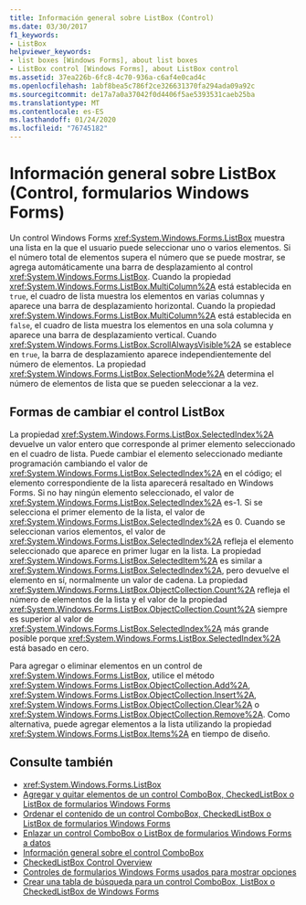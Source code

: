 ```yaml
---
title: Información general sobre ListBox (Control)
ms.date: 03/30/2017
f1_keywords:
- ListBox
helpviewer_keywords:
- list boxes [Windows Forms], about list boxes
- ListBox control [Windows Forms], about ListBox control
ms.assetid: 37ea226b-6fc8-4c70-936a-c6af4e0cad4c
ms.openlocfilehash: 1abf8bea5c786f2ce326631370fa294ada09a92c
ms.sourcegitcommit: de17a7a0a37042f0d4406f5ae5393531caeb25ba
ms.translationtype: MT
ms.contentlocale: es-ES
ms.lasthandoff: 01/24/2020
ms.locfileid: "76745182"
---
```

# <a name="listbox-control-overview-windows-forms"></a>Información general sobre ListBox (Control, formularios Windows Forms)
Un control Windows Forms <xref:System.Windows.Forms.ListBox> muestra una lista en la que el usuario puede seleccionar uno o varios elementos. Si el número total de elementos supera el número que se puede mostrar, se agrega automáticamente una barra de desplazamiento al control <xref:System.Windows.Forms.ListBox>. Cuando la propiedad <xref:System.Windows.Forms.ListBox.MultiColumn%2A> está establecida en `true`, el cuadro de lista muestra los elementos en varias columnas y aparece una barra de desplazamiento horizontal. Cuando la propiedad <xref:System.Windows.Forms.ListBox.MultiColumn%2A> está establecida en `false`, el cuadro de lista muestra los elementos en una sola columna y aparece una barra de desplazamiento vertical. Cuando <xref:System.Windows.Forms.ListBox.ScrollAlwaysVisible%2A> se establece en `true`, la barra de desplazamiento aparece independientemente del número de elementos. La propiedad <xref:System.Windows.Forms.ListBox.SelectionMode%2A> determina el número de elementos de lista que se pueden seleccionar a la vez.  
  
## <a name="ways-to-change-the-listbox-control"></a>Formas de cambiar el control ListBox  
 La propiedad <xref:System.Windows.Forms.ListBox.SelectedIndex%2A> devuelve un valor entero que corresponde al primer elemento seleccionado en el cuadro de lista. Puede cambiar el elemento seleccionado mediante programación cambiando el valor de <xref:System.Windows.Forms.ListBox.SelectedIndex%2A> en el código; el elemento correspondiente de la lista aparecerá resaltado en Windows Forms. Si no hay ningún elemento seleccionado, el valor de <xref:System.Windows.Forms.ListBox.SelectedIndex%2A> es-1. Si se selecciona el primer elemento de la lista, el valor de <xref:System.Windows.Forms.ListBox.SelectedIndex%2A> es 0. Cuando se seleccionan varios elementos, el valor de <xref:System.Windows.Forms.ListBox.SelectedIndex%2A> refleja el elemento seleccionado que aparece en primer lugar en la lista. La propiedad <xref:System.Windows.Forms.ListBox.SelectedItem%2A> es similar a <xref:System.Windows.Forms.ListBox.SelectedIndex%2A>, pero devuelve el elemento en sí, normalmente un valor de cadena. La propiedad <xref:System.Windows.Forms.ListBox.ObjectCollection.Count%2A> refleja el número de elementos de la lista y el valor de la propiedad <xref:System.Windows.Forms.ListBox.ObjectCollection.Count%2A> siempre es superior al valor de <xref:System.Windows.Forms.ListBox.SelectedIndex%2A> más grande posible porque <xref:System.Windows.Forms.ListBox.SelectedIndex%2A> está basado en cero.  
  
 Para agregar o eliminar elementos en un control de <xref:System.Windows.Forms.ListBox>, utilice el método <xref:System.Windows.Forms.ListBox.ObjectCollection.Add%2A>, <xref:System.Windows.Forms.ListBox.ObjectCollection.Insert%2A>, <xref:System.Windows.Forms.ListBox.ObjectCollection.Clear%2A> o <xref:System.Windows.Forms.ListBox.ObjectCollection.Remove%2A>. Como alternativa, puede agregar elementos a la lista utilizando la propiedad <xref:System.Windows.Forms.ListBox.Items%2A> en tiempo de diseño.  
  
## <a name="see-also"></a>Consulte también

- <xref:System.Windows.Forms.ListBox>
- [Agregar y quitar elementos de un control ComboBox, CheckedListBox o ListBox de formularios Windows Forms](add-and-remove-items-from-a-wf-combobox.md)
- [Ordenar el contenido de un control ComboBox, CheckedListBox o ListBox de formularios Windows Forms](sort-the-contents-of-a-wf-combobox-listbox-or-checkedlistbox-control.md)
- [Enlazar un control ComboBox o ListBox de formularios Windows Forms a datos](how-to-bind-a-windows-forms-combobox-or-listbox-control-to-data.md)
- [Información general sobre el control ComboBox](combobox-control-overview-windows-forms.md)
- [CheckedListBox Control Overview](checkedlistbox-control-overview-windows-forms.md)
- [Controles de formularios Windows Forms usados para mostrar opciones](windows-forms-controls-used-to-list-options.md)
- [Crear una tabla de búsqueda para un control ComboBox, ListBox o CheckedListBox de Windows Forms](create-a-lookup-table-for-a-wf-combobox-listbox.md)
